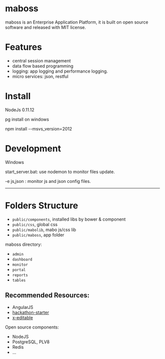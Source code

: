maboss
======

maboss is an Enterprise Application Platform, it is built on open source software and released with MIT license.

Features
========

- central session management
- data flow based programming
- logging: app logging and performance logging.
- micro services: json, restful


Install
=======

NodeJs 0.11.12

pg install on windows

npm install --msvs_version=2012

Development
===========

Windows

start_server.bat: use nodemon to monitor files update.

-e js,json : monitor js and json config files.


----

Folders Structure
==============

- `public/components`, installed libs by bower & component
- `public/css`, global css
- `public/mabolib`, mabo js/css lib
- `public/maboss`, app folder

maboss directory:

- `admin`
- `dashboard`
- `monitor`
- `portal`
- `reports`
- `tables`

## Recommended Resources:

- AngularJS
- [hackathon-starter](https://github.com/sahat/hackathon-starter "hackathon-starter")
- [x-editable](http://vitalets.github.io/x-editable/ "x-editable") 

Open source components: 

- NodeJS
- PostgreSQL, PLV8
- Redis
- ...